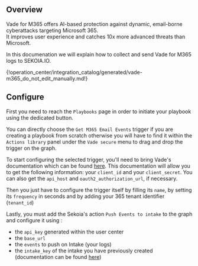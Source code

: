 ## Overview
 
Vade for M365 offers AI-based protection against dynamic, email-borne cyberattacks targeting Microsoft 365.  
It improves user experience and catches 10x more advanced threats than Microsoft.  

In this documenation we will explain how to collect and send Vade for M365 logs to SEKOIA.IO.

{!operation_center/integration_catalog/generated/vade-m365_do_not_edit_manually.md!}

## Configure

First you need to reach the `Playbooks` page in order to initiate your playbook using the dedicated button.  

You can directly choose the `Get M365 Email Events` trigger if you are creating a playbook from scratch otherwise you will have to find it
within the `Actions library` panel under the `Vade secure` menu to drag and drop the trigger on the graph.  

To start configuring the selected trigger, you'll need to bring Vade's documentation which can be found [here](https://m365.eu.vadesecure.com/docs/).
This documentation will allow you to get the following information: your `client_id` and your `client_secret`. You can also get the `api_host` and `oauth2_authorization_url`, if necessary.

Then you just have to configure the trigger itself by filling its `name`, by setting its `frequency` in seconds and by adding your 365 tenant identifier (`tenant_id`)  

Lastly, you must add the Sekoia's action `Push Events to intake` to the graph and configure it using :
- the `api_key` generated within the user center
- the `base_url`
- the `events` to push on Intake (your logs) 
- the `intake_key` of the intake you have previously created (documentation can be found [here](https://docs.sekoia.io/operation_center/intakes/))

